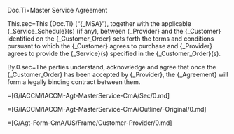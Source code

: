 Doc.Ti=Master Service Agreement

This.sec=This {Doc.Ti} (“{_MSA}”), together with the applicable {_Service_Schedule}(s) (if any), between {_Provider} and the {_Customer} identified on the  {_Customer_Order} sets forth the terms and conditions pursuant to which the {_Customer} agrees to purchase and {_Provider} agrees to provide the {_Service}(s) specified in the {_Customer_Order}(s).

By.0.sec=The parties understand, acknowledge and agree that once the {_Customer_Order} has been accepted by {_Provider}, the {_Agreement} will form a legally binding contract between them.

=[G/IACCM/IACCM-Agt-MasterService-CmA/Sec/0.md]

=[G/IACCM/IACCM-Agt-MasterService-CmA/Outline/-Original/0.md]

=[G/Agt-Form-CmA/US/Frame/Customer-Provider/0.md]